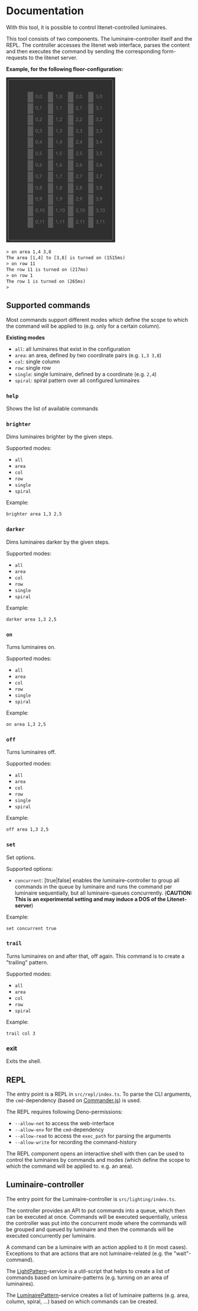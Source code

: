 # Documentation

With this tool, it is possible to control litenet-controlled luminaires. 

This tool consists of two components. The luminaire-controller itself and the REPL. The controller accesses the
litenet web interface, parses the content and then executes the command by sending the corresponding form-requests to
the litenet server.

**Example, for the following floor-configuration:**

![floor configuration](./images/floor_configuration.png)

```
> on area 1,4 3,8
The area [1,4] to [3,8] is turned on (1515ms)
> on row 11
The row 11 is turned on (217ms)
> on row 1
The row 1 is turned on (265ms)
> 
```


## Supported commands

Most commands support different modes which define the scope to which the command will be applied to (e.g. only for a
certain column). 

**Existing modes**

- `all`: all luminaires that exist in the configuration
- `area`: an area, defined by two coordinate pairs (e.g. `1,3 3,8`)
- `col`: single column
- `row`: single row
- `single`: single luminaire, defined by a coordinate (e.g. `2,4`)
- `spiral`: spiral pattern over all configured luminaires


### `help`

Shows the list of available commands


### `brighter`

Dims luminaires brighter by the given steps.

Supported modes:

- `all`
- `area`
- `col`
- `row`
- `single`
- `spiral`

Example:

```
brighter area 1,3 2,5
```


### `darker`

Dims luminaires darker by the given steps.

Supported modes:

- `all`
- `area`
- `col`
- `row`
- `single`
- `spiral`

Example:

```
darker area 1,3 2,5
```


### `on`

Turns luminaires on.

Supported modes:

- `all`
- `area`
- `col`
- `row`
- `single`
- `spiral`

Example:

```
on area 1,3 2,5
```


### `off`

Turns luminaires off.

Supported modes:

- `all`
- `area`
- `col`
- `row`
- `single`
- `spiral`

Example:

```
off area 1,3 2,5
```


### `set`

Set options.

Supported options:

- `concurrent`: [true|false] enables the luminaire-controller to group all commands in the queue by luminaire and runs
  the command per luminaire sequentially, but all luminaire-queues concurrently. (**CAUTION: This is an experimental
  setting and may induce a DOS of the Litenet-server**)

Example:

```
set concurrent true
```

### `trail`

Turns luminaires on and after that, off again. This command is to create a "trailing" pattern.

Supported modes:

- `all`
- `area`
- `col`
- `row`
- `spiral`

Example:

```
trail col 3
```


### exit

Exits the shell.


## REPL

The entry point is a REPL in `src/repl/index.ts`. To parse the CLI arguments, the `cmd`-dependency (based on
[Commander.js](https://github.com/tj/commander.js)) is used.

The REPL requires following Deno-permissions:

- `--allow-net` to access the web-interface
- `--allow-env` for the `cmd`-dependency
- `--allow-read` to access the `exec_path` for parsing the arguments
- `--allow-write` for recording the command-history

The REPL component opens an interactive shell with then can be used to control the luminaires by commands and modes
(which define the scope to which the command will be applied to. e.g. an area).

## Luminaire-controller

The entry point for the Luminaire-controller is `src/lighting/index.ts`.

The controller provides an API to put commands into a queue, which then can be executed at once. Commands will be
executed sequentially, unless the controller was put into the concurrent mode where the commands will be grouped and
queued by luminaire and then the commands will be executed concurrently per luminaire.

A command can be a luminaire with an action applied to it (in most cases). Exceptions to that are actions that are not
luminaire-related (e.g. the "wait"-command).

The [LightPattern](../src/lighting/light-pattern.ts)-service is a util-script that helps to create a list of commands
based on luminaire-patterns (e.g. turning on an area of luminaires).

The [LuminairePattern](src/lighting/luminaire-pattern-builder.ts)-service creates a list of luminaire patterns
(e.g. area, column, spiral, ...) based on which commands can be created.


